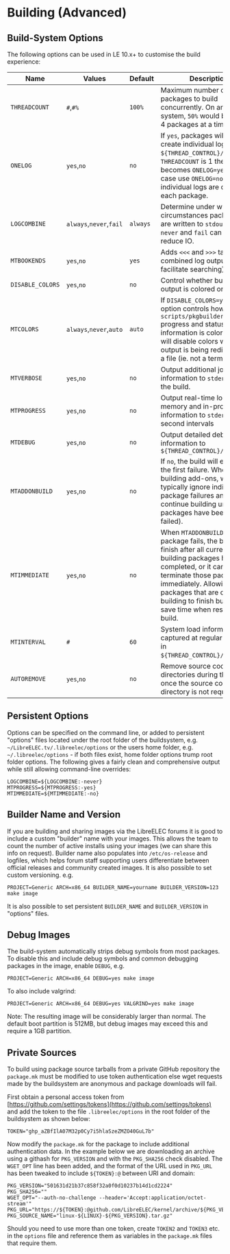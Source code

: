 # Building (Advanced)

## Build-System Options

The following options can be used in LE 10.x+ to customise the build experience:

| Name             | Values                  | Default  | Description                                                                                                                                                                                                                                                                      |
| ---------------- | ----------------------- | -------- | -------------------------------------------------------------------------------------------------------------------------------------------------------------------------------------------------------------------------------------------------------------------------------- |
| `THREADCOUNT`    | `#`,`#%`                | `100%`   | Maximum number of packages to build concurrently. On an 8-core system, `50%` would build up to 4 packages at a time.                                                                                                                                                             |
| `ONELOG`         | `yes`,`no`              | `no`     | If `yes`, packages will not create individual logs in `${THREAD_CONTROL}/logs`. If `THREADCOUNT` is 1 the default becomes `ONELOG=yes` in which case use `ONELOG=no` to ensure individual logs are created for each package.                                                     |
| `LOGCOMBINE`     | `always`,`never`,`fail` | `always` | Determine under what circumstances package logs are written to `stdout`. Using `never` and `fail` can slightly reduce IO.                                                                                                                                                        |
| `MTBOOKENDS`     | `yes`,`no`              | `yes`    | Adds `<<<` and `>>>` tags to the combined log output (to facilitate searching).                                                                                                                                                                                                  |
| `DISABLE_COLORS` | `yes`,`no`              | `no`     | Control whether build system output is colored or not.                                                                                                                                                                                                                           |
| `MTCOLORS`       | `always`,`never`,`auto` | `auto`   | If `DISABLE_COLORS=yes` this option controls how `scripts/pkgbuilder.py` progress and status information is colored. `auto` will disable colors when output is being redirected to a file (ie. not a terminal).                                                                  |
| `MTVERBOSE`      | `yes`,`no`              | `no`     | Output additional job state information to `stderr` during the build.                                                                                                                                                                                                            |
| `MTPROGRESS`     | `yes`,`no`              | `no`     | Output real-time load, memory and in-progress job information to `stderr` at 1-second intervals                                                                                                                                                                                  |
| `MTDEBUG`        | `yes`,`no`              | `no`     | Output detailed debug information to `${THREAD_CONTROL}/debug.log`                                                                                                                                                                                                               |
| `MTADDONBUILD`   | `yes`,`no`              | `no`     | If `no`, the build will end after the first failure. When building add-ons, we typically ignore individual package failures and continue building until all packages have been built (or failed).                                                                                |
| `MTIMMEDIATE`    | `yes`,`no`              | `no`     | When `MTADDONBUILD=no` and a package fails, the build can finish after all currently building packages have completed, or it can terminate those packages immediately. Allowing packages that are currently building to finish building can save time when restarting the build. |
| `MTINTERVAL`     | `#`                     | `60`     | System load information is captured at regular intervals in `${THREAD_CONTROL}/loadstats`.                                                                                                                                                                                       |
| `AUTOREMOVE`     | `yes`,`no`              | `no`     | Remove source code directories during the build once the source code directory is not required.                                                                                                                                                                                  |

## Persistent Options

Options can be specified on the command line, or added to persistent "options" files located under the root folder of the buildsystem, e.g. `~/LibreELEC.tv/.libreelec/options` or the users home folder, e.g. `~/.libreelec/options` - if both files exist, home folder options trump root folder options. The following gives a fairly clean and comprehensive output while still allowing command-line overrides:

```
LOGCOMBINE=${LOGCOMBINE:-never}
MTPROGRESS=${MTPROGRESS:-yes}
MTIMMEDIATE=${MTIMMEDIATE:-no}
```

## Builder Name and Version

If you are building and sharing images via the LibreELEC forums it is good to include a custom "builder" name with your images. This allows the team to count the number of active installs using your images (we can share this info on request). Builder name also populates into `/etc/os-release` and logfiles, which helps forum staff supporting users differentiate between official releases and community created images. It is also possible to set custom versioning. e.g.

```
PROJECT=Generic ARCH=x86_64 BUILDER_NAME=yourname BUILDER_VERSION=123 make image
```

It is also possible to set persistent `BUILDER_NAME` and `BUILDER_VERSION` in "options" files.

## Debug Images

The build-system automatically strips debug symbols from most packages. To disable this and include debug symbols and common debugging packages in the image, enable `DEBUG`, e.g.

```
PROJECT=Generic ARCH=x86_64 DEBUG=yes make image
```

To also include valgrind:

```
PROJECT=Generic ARCH=x86_64 DEBUG=yes VALGRIND=yes make image
```

Note: The resulting image will be considerably larger than normal. The default boot partition is 512MB, but debug images may exceed this and require a 1GB partition.

## Private Sources

To build using package source tarballs from a private GitHub repository the `package.mk` must be modified to use token authentication else wget requests made by the buildsystem are anonymous and package downloads will fail.

First obtain a personal access token from [https://github.com/settings/tokens](https://github.com/settings/tokens) and add the token to the file `.libreelec/options` in the root folder of the buildsystem as shown below:&#x20;

```
TOKEN="ghp_aZBfIlA07M32p0Cy7i5hlaSzeZMZO40GuL7b"
```

Now modify the `package.mk` for the package to include additional authentication data. In the example below we are downloading an archive using a githash for `PKG_VERSION` and with the `PKG_SHA256` check disabled. The `WGET_OPT` line has been added, and the format of the URL used in `PKG_URL` has been tweaked to include `${TOKEN}:@` between URI and domain:

```
PKG_VERSION="501631d21b37c858f32a0f0d10237b14d1cd2224"                                
PKG_SHA256=""                                                                         
WGET_OPT="--auth-no-challenge --header='Accept:application/octet-stream'"             
PKG_URL="https://${TOKEN}:@github.com/LibreELEC/kernel/archive/${PKG_VERSION}.tar.gz"
PKG_SOURCE_NAME="linux-${LINUX}-${PKG_VERSION}.tar.gz"
```

Should you need to use more than one token, create `TOKEN2` and `TOKEN3` etc. in the `options` file and reference them as variables in the `package.mk` files that require them.
